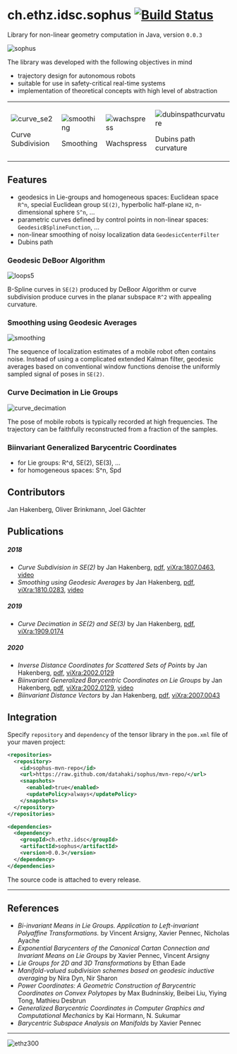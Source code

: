 # ch.ethz.idsc.sophus <a href="https://travis-ci.org/datahaki/sophus"><img src="https://travis-ci.org/datahaki/sophus.svg?branch=master" alt="Build Status"></a>

Library for non-linear geometry computation in Java, version `0.0.3`

![sophus](https://user-images.githubusercontent.com/4012178/76152560-1aa1fe00-60c1-11ea-8318-c25a61b6be64.png)

The library was developed with the following objectives in mind
* trajectory design for autonomous robots
* suitable for use in safety-critical real-time systems
* implementation of theoretical concepts with high level of abstraction

<table>
<tr>
<td>

![curve_se2](https://user-images.githubusercontent.com/4012178/47631757-8f693d80-db47-11e8-9c00-7796b07c48fc.png)

Curve Subdivision

<td>

![smoothing](https://user-images.githubusercontent.com/4012178/47631759-91cb9780-db47-11e8-9dc7-a2631a144ecc.png)

Smoothing

<td>

![wachspress](https://user-images.githubusercontent.com/4012178/62423041-7c7a2f80-b6bc-11e9-874e-414ae13be3ab.png)

Wachspress

<td>

![dubinspathcurvature](https://user-images.githubusercontent.com/4012178/50681318-5d72cc80-100b-11e9-943e-e168d0463eca.png)

Dubins path curvature

</tr>
</table>

## Features

* geodesics in Lie-groups and homogeneous spaces: Euclidean space `R^n`, special Euclidean group `SE(2)`, hyperbolic half-plane `H2`, n-dimensional sphere `S^n`, ...
* parametric curves defined by control points in non-linear spaces: `GeodesicBSplineFunction`, ...
* non-linear smoothing of noisy localization data `GeodesicCenterFilter`
* Dubins path

### Geodesic DeBoor Algorithm

![loops5](https://user-images.githubusercontent.com/4012178/51076078-3c0d8280-1694-11e9-9857-2166598c09b2.png)

B-Spline curves in `SE(2)` produced by DeBoor Algorithm or curve subdivision produce curves in the planar subspace `R^2` with appealing curvature.

### Smoothing using Geodesic Averages

![smoothing](https://user-images.githubusercontent.com/4012178/51090026-283a4d00-1776-11e9-81d3-aae3e34402f1.png)

The sequence of localization estimates of a mobile robot often contains noise.
Instead of using a complicated extended Kalman filter, geodesic averages based on conventional window functions denoise the uniformly sampled signal of poses in `SE(2)`.

### Curve Decimation in Lie Groups

![curve_decimation](https://user-images.githubusercontent.com/4012178/64847671-cf29fe00-d60f-11e9-8993-9f5549388ceb.png)

The pose of mobile robots is typically recorded at high frequencies.
The trajectory can be faithfully reconstructed from a fraction of the samples.

### Biinvariant Generalized Barycentric Coordinates

* for Lie groups: R^d, SE(2), SE(3), ...
* for homogeneous spaces: S^n, Spd

## Contributors

Jan Hakenberg, Oliver Brinkmann, Joel Gächter

## Publications

##### 2018

* *Curve Subdivision in SE(2)*
by Jan Hakenberg,
[pdf](https://github.com/datahaki/sophus/files/4634210/1807.0463v1.pdf),
[viXra:1807.0463](https://vixra.org/abs/1807.0463),
[video](https://www.youtube.com/watch?v=2vDciaUgL4E)
* *Smoothing using Geodesic Averages*
by Jan Hakenberg,
[pdf](https://github.com/datahaki/sophus/files/4634192/1810.0283v1.pdf),
[viXra:1810.0283](https://vixra.org/abs/1810.0283),
[video](https://www.youtube.com/watch?v=dmFO72Pigb4)

##### 2019

* *Curve Decimation in SE(2) and SE(3)*
by Jan Hakenberg,
[pdf](https://github.com/datahaki/sophus/files/4634185/1909.0174v1.pdf),
[viXra:1909.0174](https://vixra.org/abs/1909.0174)

##### 2020

* *Inverse Distance Coordinates for Scattered Sets of Points*
by Jan Hakenberg,
[pdf](https://github.com/datahaki/sophus/files/4628374/2002.0129v1.pdf),
[viXra:2002.0129](https://vixra.org/abs/2002.0129)
* *Biinvariant Generalized Barycentric Coordinates on Lie Groups*
by Jan Hakenberg,
[pdf](https://github.com/datahaki/sophus/files/4628337/2002.0584v1.pdf),
[viXra:2002.0129](https://vixra.org/abs/2002.0584),
[video](https://www.youtube.com/watch?v=n0-YJE15m90)
* *Biinvariant Distance Vectors*
by Jan Hakenberg,
[pdf](https://github.com/datahaki/sophus/files/4918840/biinvariant_distance_vectors.pdf),
[viXra:2007.0043](https://vixra.org/abs/2007.0043)

## Integration

Specify `repository` and `dependency` of the tensor library in the `pom.xml` file of your maven project:

```xml
<repositories>
  <repository>
    <id>sophus-mvn-repo</id>
    <url>https://raw.github.com/datahaki/sophus/mvn-repo/</url>
    <snapshots>
      <enabled>true</enabled>
      <updatePolicy>always</updatePolicy>
    </snapshots>
  </repository>
</repositories>

<dependencies>
  <dependency>
    <groupId>ch.ethz.idsc</groupId>
    <artifactId>sophus</artifactId>
    <version>0.0.3</version>
  </dependency>
</dependencies>
```

The source code is attached to every release.

---

## References

* *Bi-invariant Means in Lie Groups. Application to Left-invariant Polyaffine Transformations.* by Vincent Arsigny, Xavier Pennec, Nicholas Ayache
* *Exponential Barycenters of the Canonical Cartan Connection and Invariant Means on Lie Groups* by Xavier Pennec, Vincent Arsigny
* *Lie Groups for 2D and 3D Transformations* by Ethan Eade
* *Manifold-valued subdivision schemes based on geodesic inductive averaging* by Nira Dyn, Nir Sharon
* *Power Coordinates: A Geometric Construction of Barycentric Coordinates on Convex Polytopes* by Max Budninskiy, Beibei Liu, Yiying Tong, Mathieu Desbrun
* *Generalized Barycentric Coordinates in Computer Graphics and Computational Mechanics* by Kai Hormann, N. Sukumar 
* *Barycentric Subspace Analysis on Manifolds* by Xavier Pennec

---

![ethz300](https://user-images.githubusercontent.com/4012178/45925071-bf9d3b00-bf0e-11e8-9d92-e30650fd6bf6.png)
